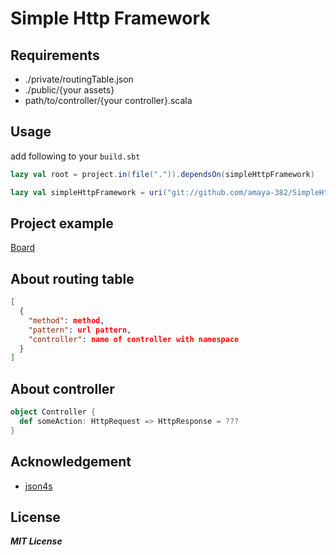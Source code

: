 Simple Http Framework
=====================

## Requirements
* ./private/routingTable.json
* ./public/{your assets}
* path/to/controller/{your controller}.scala

## Usage
add following to your `build.sbt`
```scala
lazy val root = project.in(file(".")).dependsOn(simpleHttpFramework)

lazy val simpleHttpFramework = uri("git://github.com/amaya-382/SimpleHttpFramework.git")
```

## Project example
[Board](https://github.com/amaya-382/Board)

## About routing table
```json
[
  {
    "method": method,
    "pattern": url pattern,
    "controller": name of controller with namespace
  }
]
```

## About controller
```scala
object Controller {
  def someAction: HttpRequest => HttpResponse = ???
}
```

## Acknowledgement
* [json4s](https://github.com/json4s/json4s)

## License
***MIT License***
